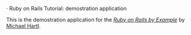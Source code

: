 · Ruby on Rails Tutorial: demostration application

This is the demostration application for the [*Ruby on Rails by Example*](http://railstutorial.org) by [Michael Hartl](http://michaelhartl.com).